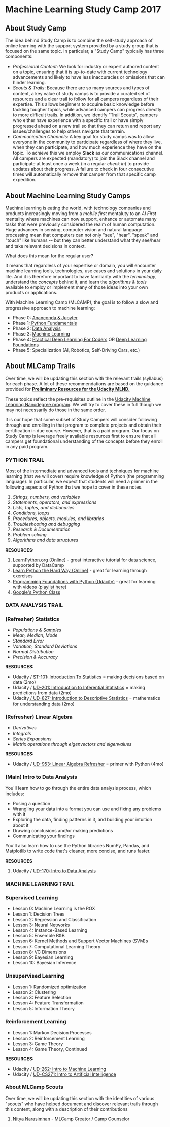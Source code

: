 # Machine Learning Study Camp 2017

## About Study Camp

The idea behind Study Camp is to combine the self-study approach of online learning with the support system provided by a study group that is focused on the same topic. In particular, a "Study Camp" typically has three components:

* _Professional Content_: We look for industry or expert authored content on a topic, ensuring that it is up-to-date with current technology advancements and likely to have less inaccuracies or omissions that can hinder learning.
* _Scouts & Trails_: Because there are so many sources and types of content, a key value of study camps is to provide a curated set of resources and a clear trail to follow for all campers regardless of their expertise. This allows beginners to acquire basic knowledge before tackling tougher topics, while advanced campers can progress directly to more difficult trails. In addition, we identify "Trail Scouts", campers who either have experience with a specific trail or have simply progressed ahead on a new trail so that they can return and report any issues/challenges to help others navigate that terrain.
* _Communication Channels_: A key goal for study camps was to allow everyone in the community to participate regardless of where they live, when they can participate, and how much experience they have on the topic. To achieve this we employ **Slack** as our communications channel. All campers are expected \(mandatory\) to join the Slack channel and participate at least once a week \(in a regular _check in_\) to provide updates about their progress. A failure to check in four consecutive times will automatically remove that camper from that specific camp expedition.

## About Machine Learning Study Camps

Machine learning is eating the world, with technology companies and products increasingly moving from a _mobile first_ mentaluty to an _AI First_ mentality where machines can now support, enhance or automate many tasks that were previously considered the realm of human computation. Huge advances in sensing, computer vision and natural language processing mean that computers can not only "see", "hear", "speak" and "touch" like humans -- but they can better understand what they see/hear and take relevant decisions in context.

What does this mean for the regular user?

It means that regardless of your expertise or domain, you will encounter machine learning tools, technologies, use cases and solutions in your daily life. And it is therefore important to have familiarity with the _terminology_, understand the _concepts_ behind it, and learn the _algorithms & tools_ available to employ or implement many of those ideas into your own products or applications.

With Machine Learning Camp \(MLCAMP\), the goal is to follow a slow and progressive approach to machine learning:

* Phase 0: [Ananconda & Jupyter](https://classroom.udacity.com/courses/ud1111)
* Phase 1:[ Python Fundamentals](https://www.udacity.com/course/programming-foundations-with-python--ud036)
* Phase 2: [Data Analysis](https://www.udacity.com/course/intro-to-data-analysis--ud170)
* Phase 3: [Machine Learning](https://www.udacity.com/course/machine-learning--ud262)
* Phase 4: [Practical Deep Learning For Coders](http://course.fast.ai/) OR [Deep Learning Foundations](https://www.youtube.com/playlist?list=PL2-dafEMk2A7YdKv4XfKpfbTH5z6rEEj3)
* Phase 5: Specialization \(AI, Robotics, Self-Driving Cars, etc.\)

## About MLCamp Trails

Over time, we will be updating this section with the relevant trails \(syllabus\) for each phase. A lot of these recommendations are based on the guidance provided for [**Preliminary Resources for the Udacity MLND.**](https://www.udacity.com/wiki/nd009?nocache#!#preliminary-resources)

These topics reflect the pre-requisites outline in the [Udacity Machine Learning Nanodegree program](https://www.udacity.com/course/machine-learning-engineer-nanodegree--nd009). We will try to cover these in full though we may not necessarily do those in the same order.

It is our hope that some subset of Study Campers will consider following through and enrolling in that program to complete projects and obtain their certification in due course. However, that is a paid program. Our focus on Study Camp is leverage freely available resources first to ensure that all campers get foundational understanding of the concepts before they enroll in any paid program.

### 

### PYTHON TRAIL

Most of the intermediate and advanced tools and techniques for machine learning \(that we will cover\) require knowledge of Python \(the programming language\). In particular, we expect that students will need a primer in the following aspects of Python that we hope to cover in these notes.

1. _Strings, numbers, and variables_
2. _Statements, operators, and expressions_
3. _Lists, tuples, and dictionaries_
4. _Conditions, loops_
5. _Procedures, objects, modules, and libraries_
6. _Troubleshooting and debugging_
7. _Research & Documentation_
8. _Problem solving_
9. _Algorithms and data structures_

**RESOURCES:**

1. [LearnPython.org \(Online\)](https://www.gitbook.com/book/study-camp/ml-camp-2017/edit#) - great interactive tutorial for data science, supported by DataCamp
2. [Learn Python the Hard Way \(Online\)](https://learnpythonthehardway.org/book/) - great for learning through exercises
3. [Programming Foundations with Python \(Udacity\)](https://www.udacity.com/course/programming-foundations-with-python--ud036) - great for learning with videos \([playlist here](https://www.youtube.com/watch?v=X0FoelOIZM0&list=PLAwxTw4SYaPnYajEbZvqtcVWQ6XGhvtOW)\)
4. [Google's Python Class](https://developers.google.com/edu/python/)

### 

### DATA ANALYSIS TRAIL

### \(Refresher\) Statistics

* _Populations & Samples_
* _Mean, Median, Mode_
* _Standard Error_
* _Variation, Standard Deviations_
* _Normal Distribution_
* _Precision & Accuracy_

**RESOURCES:**

* Udacity / [ST-101: Introduction To Statistics](https://www.udacity.com/course/intro-to-statistics--st101) = making decisions based on data \(2mo\)
* Udacity / [UD-201: Introduction to Inferential Statistics](https://www.udacity.com/course/intro-to-inferential-statistics--ud201) = making predictions from data \(2mo\)
* Udacity[ / UD-827: Introduction to Descriptive Statistics](https://www.udacity.com/course/intro-to-descriptive-statistics--ud827) = mathematics for understanding data \(2mo\)

### \(Refresher\) Linear Algebra

* _Derivatives_
* _Integrals_
* _Series Expansions_
* _Matrix operations through eigenvectors and eigenvalues_

**RESOURCES:**

* Udacity / [UD-953: Linear Algebra Refresher](https://www.udacity.com/course/linear-algebra-refresher-course--ud953) = primer with Python \(4mo\)

### \(Main\) Intro to Data Analysis

You'll learn how to go through the entire data analysis process, which includes:

* Posing a question
* Wrangling your data into a format you can use and fixing any problems with it
* Exploring the data, finding patterns in it, and building your intuition about it
* Drawing conclusions and/or making predictions
* Communicating your findings

You'll also learn how to use the Python libraries NumPy, Pandas, and Matplotlib to write code that's cleaner, more concise, and runs faster.

**RESOURCES**

1. Udacity / [UD-170: Intro to Data Analysis ](https://www.udacity.com/course/intro-to-data-analysis--ud170)

### 

### 

### MACHINE LEARNING TRAIL

### Supervised Learning

* Lesson 0: Machine Learning is the ROX
* Lesson 1: Decision Trees
* Lesson 2: Regression and Classification
* Lesson 3: Neural Networks
* Lesson 4: Instance-Based Learning
* Lesson 5: Ensemble B&B
* Lesson 6: Kernel Methods and Support Vector Machines \(SVM\)s
* Lesson 7: Computational Learning Theory
* Lesson 8: VC Dimensions
* Lesson 9: Bayesian Learning
* Lesson 10: Bayesian Inference

### Unsupervised Learning

* Lesson 1: Randomized optimization
* Lesson 2: Clustering
* Lesson 3: Feature Selection
* Lesson 4: Feature Transformation
* Lesson 5: Information Theory

### Reinforcement Learning

* Lesson 1: Markov Decision Processes
* Lesson 2: Reinforcement Learning
* Lesson 3: Game Theory
* Lesson 4: Game Theory, Continued

**RESOURCES:**

* Udacity / [UD-262: Intro to Machine Learning](https://www.udacity.com/course/machine-learning--ud262)
* Udacity / [UD-CS271: Intro to Artificial Intelligence](https://www.udacity.com/course/intro-to-artificial-intelligence--cs271)

### About MLCamp Scouts

Over time, we will be updating this section with the identities of various "scouts" who have helped document and discover relevant trails through this content, along with a description of their contributions

1. [Nitya Narasimhan](https://www.github.com/nitya) - MLCamp Creator / Camp Counselor

## 



